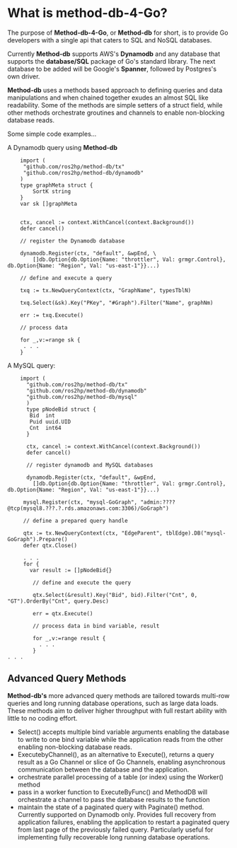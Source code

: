 # What is method-db-4-Go?

The purpose of **Method-db-4-Go**, or **Method-db** for short, is to provide Go developers with a single api that caters to SQL and NoSQL databases.   

Currently __Method-db__ supports AWS's __Dynamodb__ and any database that supports the __database/SQL__ package of Go's standard library. The next database to be added will be Google's __Spanner__, followed by Postgres's own driver.

**Method-db** uses a methods based approach to defining queries and data manipulations and when chained together exudes an almost SQL like readability. Some of the methods are simple setters of a struct field, while other methods orchestrate groutines and channels to enable non-blocking database reads.

Some simple code examples...

A Dynamodb query using **Method-db**

```
    import (
     "github.com/ros2hp/method-db/tx"
     "github.com/ros2hp/method-db/dynamodb"
    )
    type graphMeta struct {
        SortK string
    }
    var sk []graphMeta


    ctx, cancel := context.WithCancel(context.Background())
    defer cancel()      
   
    // register the Dynamodb database
    
    dynamodb.Register(ctx, "default", &wpEnd, \
        []db.Option{db.Option{Name: "throttler", Val: grmgr.Control}, db.Option{Name: "Region", Val: "us-east-1"}}...)

    // define and execute a query
    
    txq := tx.NewQueryContext(ctx, "GraphName", typesTblN)

    txq.Select(&sk).Key("PKey", "#Graph").Filter("Name", graphNm)

    err := txq.Execute()
    
    // process data 
    
    for _,v:=range sk {
     . . .
    }   
```

A MySQL query:

```
    import (
      "github.com/ros2hp/method-db/tx"
      "github.com/ros2hp/method-db/dynamodb"
      "github.com/ros2hp/method-db/mysql" 
      )
      type pNodeBid struct {
       Bid  int
       Puid uuid.UID
       Cnt  int64
      }
      
      ctx, cancel := context.WithCancel(context.Background())
      defer cancel() 
      
      // register dynamodb and MySQL databases

      dynamodb.Register(ctx, "default", &wpEnd,
        []db.Option{db.Option{Name: "throttler", Val: grmgr.Control}, db.Option{Name: "Region", Val: "us-east-1"}}...)

     mysql.Register(ctx, "mysql-GoGraph", "admin:????@tcp(mysql8.???.?.rds.amazonaws.com:3306)/GoGraph")  
     
     // define a prepared query handle
     
     qtx := tx.NewQueryContext(ctx, "EdgeParent", tblEdge).DB("mysql-GoGraph").Prepare()
     defer qtx.Close()
     
     . . .
     for {
       var result := []pNodeBid{}

        // define and execute the query
        
        qtx.Select(&result).Key("Bid", bid).Filter("Cnt", 0, "GT").OrderBy("Cnt", query.Desc) 

        err = qtx.Execute()

        // process data in bind variable, result
        
        for _,v:=range result {
          . . .
        }
. . .
```

## Advanced Query Methods

**Method-db's** more advanced query methods are tailored towards multi-row queries and long running database operations, such as large  data loads. These methods aim to deliver higher throughput with full restart ability with little to no coding effort. 

* Select() accepts multiple bind variable arguments enabling the database to write to one bind variable while the application reads from the other enabling non-blocking database reads.
* ExecutebyChannel(), as an alternative to Execute(), returns a query result as a Go Channel or slice of Go Channels, enabling asynchronous communication between the database and the application. 
* orchestrate parallel processing of a table (or index) using the Worker() method
* pass in a worker function to ExecuteByFunc() and MethodDB will orchestrate a channel to pass the database results to the function
* maintain the state of a paginated query with Paginate() method. Currently supported on Dynamodb only. Provides full recovery from application failures, enabling the application to restart a paginated query from last page of the previously failed query. Particularly useful for implementing fully recoverable long running database operations.
